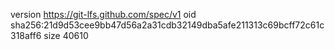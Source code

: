 version https://git-lfs.github.com/spec/v1
oid sha256:21d9d53cee9bb47d56a2a31cdb32149dba5afe211313c69bcff72c61c318aff6
size 40610
